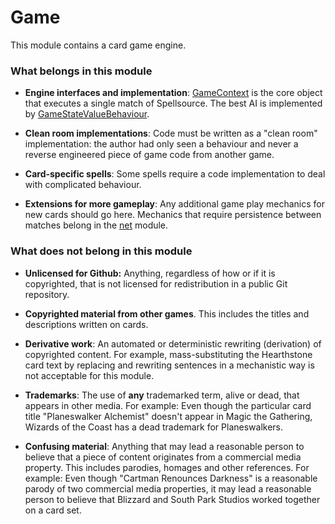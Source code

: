 # Game

This module contains a card game engine.

### What belongs in this module

 - **Engine interfaces and implementation**: [GameContext](src/main/java/net/demilich/metastone/game/GameContext.java) is the core object that executes a single match of Spellsource. The best AI is implemented by [GameStateValueBehaviour](src/main/java/net/demilich/metastone/game/shared/threat/GameStateValueBehaviour.java).

 - **Clean room implementations**: Code must be written as a "clean room" implementation: the author had only seen a behaviour and never a reverse engineered piece of game code from another game.

 - **Card-specific spells**: Some spells require a code implementation to deal with complicated behaviour. 
 
 - **Extensions for more gameplay**: Any additional game play mechanics for new cards should go here. Mechanics that require persistence between matches belong in the [net](../net) module.

### What does not belong in this module

 - **Unlicensed for Github:** Anything, regardless of how or if it is copyrighted, that is not licensed for redistribution in a public Git repository.

 - **Copyrighted material from other games**. This includes the titles and descriptions written on cards.
 
 - **Derivative work**: An automated or deterministic rewriting (derivation) of copyrighted content. For example, mass-substituting the Hearthstone card text by replacing and rewriting sentences in a mechanistic way is not acceptable for this module.
 
 - **Trademarks**: The use of **any** trademarked term, alive or dead, that appears in other media. For example: Even though the particular card title "Planeswalker Alchemist" doesn't appear in Magic the Gathering, Wizards of the Coast has a dead trademark for Planeswalkers.

 - **Confusing material**: Anything that may lead a reasonable person to believe that a piece of content originates from a commercial media property. This includes parodies, homages and other references. For example: Even though "Cartman Renounces Darkness" is a reasonable parody of two commercial media properties, it may lead a reasonable person to believe that Blizzard and South Park Studios worked together on a card set.